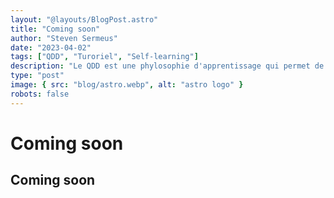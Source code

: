 ```yaml
---
layout: "@layouts/BlogPost.astro"
title: "Coming soon"
author: "Steven Sermeus"
date: "2023-04-02"
tags: ["QDD", "Turoriel", "Self-learning"]
description: "Le QDD est une phylosophie d'apprentissage qui permet de se former en autodidacte."
type: "post"
image: { src: "blog/astro.webp", alt: "astro logo" }
robots: false
---
```


# Coming soon

## Coming soon

